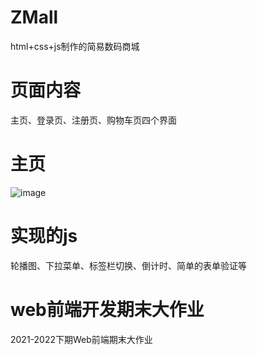 # ZMall
html+css+js制作的简易数码商城 
# 页面内容
主页、登录页、注册页、购物车页四个界面 
# 主页
![image](https://github.com/Mr-weekend/ZMall-run/blob/1056383da9bdb7da4dde3c1a375ec71931300edb/%E4%B8%BB%E9%A1%B5.png)
# 实现的js
轮播图、下拉菜单、标签栏切换、倒计时、简单的表单验证等
# web前端开发期末大作业
2021-2022下期Web前端期末大作业
